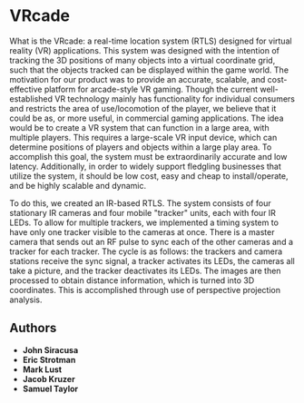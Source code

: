 # VRcade

What is the VRcade: a real-time location system (RTLS) designed for virtual reality (VR) applications. This system was designed with the intention of tracking the 3D positions of many objects into a virtual coordinate grid, such that the objects tracked can be displayed within the game world.
The motivation for our product was to provide an accurate, scalable, and cost-effective platform for arcade-style VR gaming. Though the current well-established VR technology mainly has functionality for individual consumers and restricts the area of use/locomotion of the player, we believe that it could be as, or more useful, in commercial gaming applications. The idea would be to create a VR system that can function in a large area, with multiple players. This requires a large-scale VR input device, which can determine positions of players and objects within a large play area. To accomplish this goal, the system must be extraordinarily accurate and low latency. Additionally, in order to widely support fledgling businesses that utilize the system, it should be low cost, easy and cheap to install/operate, and be highly scalable and dynamic.

To do this, we created an IR-based RTLS. The system consists of four stationary IR cameras and four mobile "tracker" units, each with four IR LEDs. To allow for multiple trackers, we implemented a timing system to have only one tracker visible to the cameras at once. There is a master camera that sends out an RF pulse to sync each of the other cameras and a tracker for each tracker. The cycle is as follows: the trackers and camera stations receive the sync signal, a tracker activates its LEDs, the cameras all take a picture, and the tracker deactivates its LEDs. The images are then processed to obtain distance information, which is turned into 3D coordinates. This is accomplished through use of perspective projection analysis.

## Authors

* **John Siracusa**
* **Eric Strotman**
* **Mark Lust**
* **Jacob Kruzer**
* **Samuel Taylor**

